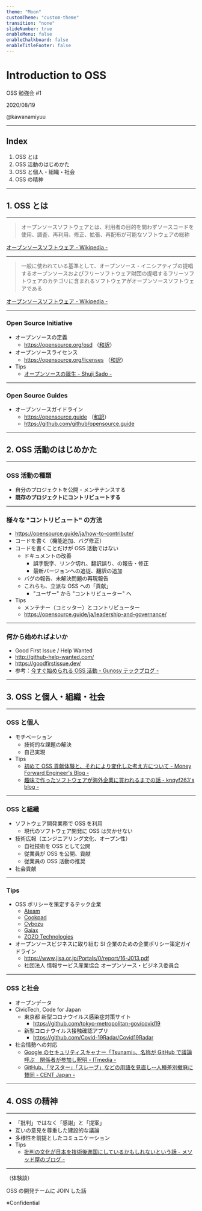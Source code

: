 ```yaml
---
theme: "Moon"
customTheme: "custom-theme"
transition: "none"
slideNumber: true
enableMenu: false
enableChalkboard: false
enableTitleFooter: false
---
```


# Introduction to OSS

OSS 勉強会 #1

2020/08/19

@kawanamiyuu

---

## Index

1. OSS とは
2. OSS 活動のはじめかた
3. OSS と個人・組織・社会
4. OSS の精神

---

## 1. OSS とは

---

> オープンソースソフトウェアとは、利用者の目的を問わずソースコードを使用、調査、再利用、修正、拡張、再配布が可能なソフトウェアの総称

[オープンソースソフトウェア - Wikipedia -](https://ja.wikipedia.org/wiki/%E3%82%AA%E3%83%BC%E3%83%97%E3%83%B3%E3%82%BD%E3%83%BC%E3%82%B9%E3%82%BD%E3%83%95%E3%83%88%E3%82%A6%E3%82%A7%E3%82%A2)

---

> 一般に使われている基準として、オープンソース・イニシアティブの提唱するオープンソースおよびフリーソフトウェア財団の提唱するフリーソフトウェアのカテゴリに含まれるソフトウェアがオープンソースソフトウェアである

[オープンソースソフトウェア - Wikipedia -](https://ja.wikipedia.org/wiki/%E3%82%AA%E3%83%BC%E3%83%97%E3%83%B3%E3%82%BD%E3%83%BC%E3%82%B9%E3%82%BD%E3%83%95%E3%83%88%E3%82%A6%E3%82%A7%E3%82%A2)

---

### Open Source Initiative

- オープンソースの定義
  - https://opensource.org/osd （[和訳](https://opensource.jp/osd/osd19)）
- オープンソースライセンス
  - https://opensource.org/licenses （[和訳](https://licenses.opensource.jp)）
- Tips
  - [オープンソースの誕生 - Shuji Sado -](https://shujisado.com/2017/05/17/612085/)

---

### Open Source Guides

- オープンソースガイドライン
  - https://opensource.guide （[和訳](https://opensource.guide/ja/)）
  - https://github.com/github/opensource.guide

---

## 2. OSS 活動のはじめかた

---

### OSS 活動の種類

- 自分のプロジェクトを公開・メンテナンスする
- **既存のプロジェクトにコントリビュートする**

---

### 様々な "コントリビュート" の方法

- https://opensource.guide/ja/how-to-contribute/
- コードを書く（機能追加、バグ修正）
- コードを書くことだけが OSS 活動ではない
  - ドキュメントの改善
    - 誤字脱字、リンク切れ、翻訳誤り、の報告・修正
    - 最新バージョンへの追従、翻訳の追加
  - バグの報告、未解決問題の再現報告
  - これらも、立派な OSS への「貢献」
    - "ユーザー" から "コントリビューター" へ
- Tips
  - メンテナー（コミッター）とコントリビューター
  - https://opensource.guide/ja/leadership-and-governance/

---

### 何から始めればよいか

- Good First Issue / Help Wanted
- http://github-help-wanted.com/
- https://goodfirstissue.dev/
- 参考：[今すぐ始められる OSS 活動 - Gunosy テックブログ -](https://tech.gunosy.io/entry/oss_first_contribution)

---

## 3. OSS と個人・組織・社会

---

### OSS と個人

- モチベーション
  - 技術的な課題の解決
  - 自己実現
- Tips
  - [初めて OSS 貢献体験と、それにより変化した考え方について - Money Forward Engineer's Blog -](https://moneyforward.com/engineers_blog/2019/12/10/oss-mindchange/)
  - [趣味で作ったソフトウェアが海外企業に買われるまでの話 - knqyf263's blog - ](https://knqyf263.hatenablog.com/entry/2019/08/20/120713)

---

### OSS と組織

- ソフトウェア開発業務で OSS を利用
  - 現代のソフトウェア開発に OSS は欠かせない
- 技術広報（エンジニアリング文化、オープン性）
  - 自社技術を OSS として公開
  - 従業員が OSS を公開、貢献
  - 従業員の OSS 活動の推奨
- 社会貢献

---

### Tips

- OSS ポリシーを策定するテック企業
  - [Ateam](https://www.a-tm.co.jp/news/corporate-17428/)
  - [Cookpad](https://techlife.cookpad.com/entry/oss-policy)
  - [Cybozu](https://blog.cybozu.io/entry/oss-policy)
  - [Gaiax](https://qiita.com/norinux/items/44b01075a9dc6f10ec29)
  - [ZOZO Technologies](https://techblog.zozo.com/entry/oss-policy)
- オープンソースビジネスに取り組む SI 企業のための企業ポリシー策定ガイドライン
  - https://www.jisa.or.jp/Portals/0/report/16-J013.pdf
  - 社団法人 情報サービス産業協会 オープンソース・ビジネス委員会

---

### OSS と社会

- オープンデータ
- CivicTech, Code for Japan
  - 東京都 新型コロナウイルス感染症対策サイト
    - https://github.com/tokyo-metropolitan-gov/covid19
  - 新型コロナウイルス接触確認アプリ
    - https://github.com/Covid-19Radar/Covid19Radar
- 社会情勢への対応
  - [Google のセキュリティスキャナー「Tsunami」、名称が GitHub で議論呼ぶ　関係者が参加し釈明 - ITmedia -](https://www.itmedia.co.jp/news/articles/2007/01/news139.html)
  - [GitHub、「マスター」「スレーブ」などの用語を見直し--人種差別撤廃に賛同 - CENT Japan -](https://japan.cnet.com/article/35155337/)

---

## 4. OSS の精神

---

- 「批判」ではなく「感謝」と「提案」
- 互いの意見を尊重した建設的な議論
- 多様性を前提としたコミュニケーション
- Tips
  - [批判の文化が日本を技術後進国にしているかもしれないという話 - メソッド屋のブログ -](https://simplearchitect.hatenablog.com/entry/2020/06/22/083821)

---

（体験談）

OSS の開発チームに JOIN した話

※Confidential
